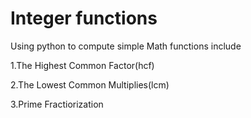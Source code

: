 # Integer functions
Using python to compute simple Math functions include

1.The Highest Common Factor(hcf)

2.The Lowest Common Multiplies(lcm)

3.Prime Fractiorization
